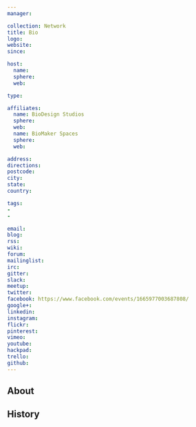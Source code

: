 ```yaml
---
manager:

collection: Network
title: Bio
logo:
website:
since:

host:
  name:
  sphere:
  web:

type:

affiliates:
  name: BioDesign Studios
  sphere:
  web:
  name: BioMaker Spaces
  sphere:
  web:

address:
directions:
postcode:
city:
state:
country:

tags:
-
-

email:
blog:
rss:
wiki:
forum:
mailinglist:
irc:
gitter:
slack:
meetup:
twitter:
facebook: https://www.facebook.com/events/1665977003687808/
google+:
linkedin:
instagram:
flickr:
pinterest:
vimeo:
youtube:
hackpad:
trello:
github:
---
```


## About

## History
